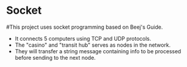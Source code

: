 Socket
======
#This project uses socket programming based on Beej's Guide.

- It connects 5 computers using TCP and UDP protocols. 
- The "casino" and "transit hub" serves as nodes in the network. 
- They will transfer a string message containing info to be processed before sending to the next node.
